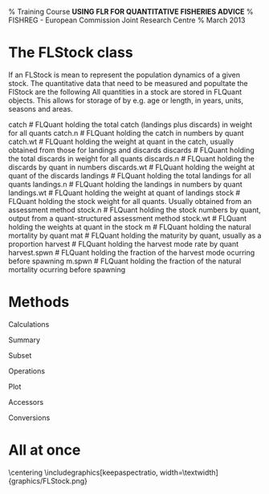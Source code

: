 % Training Course **USING FLR FOR QUANTITATIVE FISHERIES ADVICE**
% FISHREG - European Commission Joint Research Centre
% March 2013

# The FLStock class



If an FLStock is mean to represent the population dynamics of a given stock. The quantitative data that need to be measured and  popultate the FlStock are the following 
All quantities in a stock are stored in FLQuant objects. This allows for storage of by e.g. age or length, in years, units, seasons and areas.

catch        # FLQuant holding the total catch (landings plus discards) in weight for all quants
catch.n      # FLQuant holding the catch in numbers by quant
catch.wt     # FLQuant holding the weight at quant in the catch, usually obtained from those for landings and discards
discards     # FLQuant holding the total discards in weight for all quants
discards.n   # FLQuant holding the discards by quant in numbers
discards.wt  # FLQuant holding the weight at quant of the discards
landings     # FLQuant holding the total landings for all quants
landings.n   # FLQuant holding the landings in numbers by quant
landings.wt  # FLQuant holding the weight at quant of landings
stock        # FLQuant holding the stock weight for all quants. Usually obtained from an assessment method
stock.n      # FLQuant holding the stock numbers by quant, output from a quant-structured assessment method
stock.wt     # FLQuant holding the weights at quant in the stock
m            # FLQuant holding the natural mortality by quant
mat          # FLQuant holding the maturity by quant, usually as a proportion
harvest      # FLQuant holding the harvest mode rate by quant
harvest.spwn # FLQuant holding the fraction of the harvest mode ocurring before spawning
m.spwn       # FLQuant holding the fraction of the natural mortality ocurring before spawning


# Methods

Calculations

Summary

Subset

Operations

Plot

Accessors

Conversions

# All at once
\centering \includegraphics[keepaspectratio, width=\textwidth]{graphics/FLStock.png}
